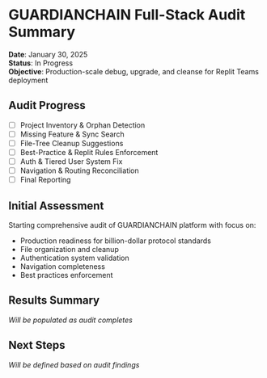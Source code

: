 # GUARDIANCHAIN Full-Stack Audit Summary
**Date**: January 30, 2025  
**Status**: In Progress  
**Objective**: Production-scale debug, upgrade, and cleanse for Replit Teams deployment

## Audit Progress
- [ ] Project Inventory & Orphan Detection
- [ ] Missing Feature & Sync Search  
- [ ] File-Tree Cleanup Suggestions
- [ ] Best-Practice & Replit Rules Enforcement
- [ ] Auth & Tiered User System Fix
- [ ] Navigation & Routing Reconciliation
- [ ] Final Reporting

## Initial Assessment
Starting comprehensive audit of GUARDIANCHAIN platform with focus on:
- Production readiness for billion-dollar protocol standards
- File organization and cleanup
- Authentication system validation
- Navigation completeness
- Best practices enforcement

## Results Summary
*Will be populated as audit completes*

## Next Steps
*Will be defined based on audit findings*